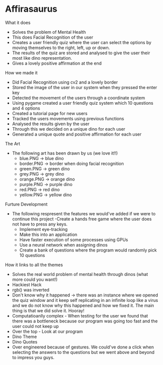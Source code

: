 # Affirasaurus
What it does
- Solves the problem of Mental Health
- This does Facial Recognition of the user
- Creates a user friendly quiz where the user can select the options by moving themselves to the right, left, up or down. 
- The results of the quiz are stored and analysed to give the user their most like dino representation. 
- Gives a lovely positive affirmation at the end

How we made it
- Did Facial Recognition using cv2 and a lovely border
- Stored the image of the user in our system when they pressed the enter key
- Detected the movement of the users through a coordinate system
- Using pygame created a user friendly quiz system which 10 questions and 4 options
- Created a tutorial page for new users
- Tracked the users movements using previous functions
- Analysed the results given by the user
- Through this we decided on a unique dino for each user
- Generated a unique quote and positive affirmation for each user

The Art
- The following art has been drawn by us (we love it!!)
    - blue.PNG -> blue dino
    - border.PNG -> border when doing facial recognition
    - green.PNG -> green dino
    - grey.PNG -> grey dino
    - orange.PNG -> orange dino
    - purple.PNG -> purple dino
    - red.PNG -> red dino
    - yellow.PNG -> yellow dino

Furture Development
- The following respresent the features we would've added if we were to continue this project
    -Create a hands free game where the user does not have to press any keys. 
    - Implement eye-tracking
    - Make this into an application
    - Have faster execution of some processes using GPUs
    - Use a neural network when assigning dinos
    - Create a bank of questions where the program would randomly pick 10 questions

How it links to all the themes
- Solves the real world problem of mental health through dinos (what more could you want!)
- Hackiest Hack
- rgb() was inverted
- Don't know why it happened -> there was an instance where we opened the quiz window and it keep self replicating in an infinite loop like a virus and we do not know why this happened and how we fixed it. The main thing is that we did solve it. Hooray!
- Computatioanlly complex - When testing for the user we found that there was a bottleneck because our program was going too fast and the user could not keep up
- Over the top - Look at our program
- Dino Theme
- Dino Quotes
- Over engineered because of gestures. We could've done a click when selecting the answers to the questions but we went above and beyond to impress you guys. 